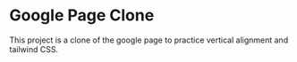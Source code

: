 # Google Page Clone

This project is a clone of the google page to practice vertical alignment and tailwind CSS.
